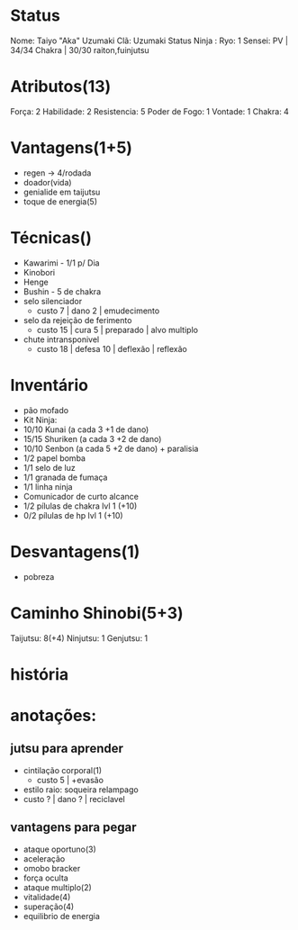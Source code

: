 # Status
Nome: Taiyo "Aka" Uzumaki
Clã:  Uzumaki
Status Ninja : 
Ryo:  1
Sensei: 
PV | 34/34
Chakra | 30/30
raiton,fuinjutsu

# Atributos(13)
Força: 2
Habilidade: 2
Resistencia: 5
Poder de Fogo: 1
Vontade: 1
Chakra: 4
# Vantagens(1+5)
- regen -> 4/rodada
- doador(vida)
- genialide em taijutsu
- toque de energia(5)

# Técnicas()
- Kawarimi - 1/1 p/ Dia
- Kinobori
- Henge
- Bushin - 5 de chakra
- selo silenciador
  - custo 7 | dano 2 | emudecimento
- selo da rejeição de ferimento
  - custo 15 | cura 5 | preparado | alvo multiplo
- chute intransponivel
  - custo 18 | defesa 10 | deflexão | reflexão

# Inventário
- pão mofado
- Kit Ninja:
 - 10/10 Kunai (a cada 3 +1 de dano)
 - 15/15 Shuriken (a cada 3 +2 de dano)
 - 10/10 Senbon (a cada 5 +2 de dano) + paralisia
 - 1/2 papel bomba
 - 1/1 selo de luz
 - 1/1 granada de fumaça
 - 1/1 linha ninja
 - Comunicador de curto alcance
 - 1/2 pílulas de chakra lvl 1 (+10)
 - 0/2 pílulas de hp lvl 1 (+10)


# Desvantagens(1)
- pobreza

# Caminho Shinobi(5+3) 
Taijutsu: 8(+4)
Ninjutsu: 1
Genjutsu: 1

# história


# anotações:
## jutsu para aprender
- cintilação corporal(1)
	- custo 5 | +evasão
- estilo raio: soqueira relampago
 - custo ? | dano ? | reciclavel
## vantagens para pegar
- ataque oportuno(3)
- aceleração
- omobo bracker
- força oculta
- ataque multiplo(2)
- vitalidade(4)
- superação(4)
- equilibrio de energia
